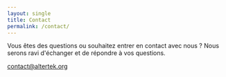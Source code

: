 ```yaml
---
layout: single
title: Contact
permalink: /contact/
---
```


Vous êtes des questions ou souhaitez entrer en contact avec nous ?
Nous serons ravi d'échanger et de répondre à vos questions.

<contact@altertek.org>
